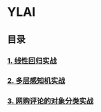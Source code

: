 # YLAI

## 目录

### [1. 线性回归实战](ylml/LinearRegression/LinearReg.md)

### [2. 多层感知机实战](ylml/MLP/MLP.md)

### [3. 网购评论的对象分类实战](ylml/Shopping_online_classifiction/Shopping_online_classifiction.md)